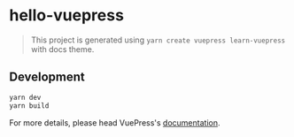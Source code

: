 # hello-vuepress

> This project is generated using `yarn create vuepress learn-vuepress` with docs theme.

## Development

```bash
yarn dev
yarn build
```

For more details, please head VuePress's [documentation](https://v1.vuepress.vuejs.org/).

